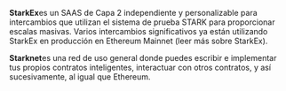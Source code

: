 **StarkEx**es un SAAS de Capa 2 independiente y personalizable para intercambios que utilizan el sistema de prueba STARK para proporcionar escalas masivas. Varios intercambios significativos ya están utilizando StarkEx en producción en Ethereum Mainnet (leer más sobre StarkEx).

**Starknet**es una red de uso general donde puedes escribir e implementar tus propios contratos inteligentes, interactuar con otros contratos, y así sucesivamente, al igual que Ethereum.